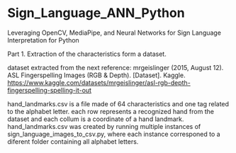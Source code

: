 # Sign_Language_ANN_Python
Leveraging OpenCV, MediaPipe, and Neural Networks for Sign Language Interpretation for Python

Part 1. Extraction of the characteristics form a dataset.

dataset extracted from the next reference:
mrgeislinger (2015, August 12). ASL Fingerspelling Images (RGB & Depth). [Dataset]. Kaggle. https://www.kaggle.com/datasets/mrgeislinger/asl-rgb-depth-fingerspelling-spelling-it-out

hand_landmarks.csv is a file made of 64 characteristics and one tag related to the alphabet letter. each row represents a recognized hand from the dataset and each collum is a coordinate of a hand landmark.
hand_landmarks.csv was created by running multiple instances of sign_language_images_to_csv.py, where each instance corresponed to a diferent folder containing all alphabet letters.